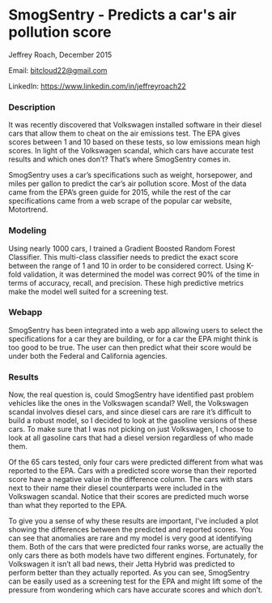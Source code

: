 # SmogSentry - Predicts a car's air pollution score

Jeffrey Roach, December 2015

Email: bitcloud22@gmail.com

LinkedIn: https://www.linkedin.com/in/jeffreyroach22

### Description
It was recently discovered that Volkswagen installed software in their diesel cars that allow them to cheat on the air emissions test. The EPA gives scores between 1 and 10 based on these tests, so low emissions mean high scores. In light of the Volkswagen scandal, which cars have accurate test results and which ones don’t? That’s where SmogSentry comes in.

SmogSentry uses a car’s specifications such as weight, horsepower, and miles per gallon to predict the car’s air pollution score. 
Most of the data came from the EPA’s green guide for 2015, while the rest of the car specifications came from a web scrape of the popular car website, Motortrend. 

### Modeling
Using nearly 1000 cars, I trained a Gradient Boosted Random Forest Classifier. This multi-class classifier needs to predict the exact score between the range of 1 and 10 in order to be considered correct. Using K-fold validation, it was determined the model was correct 90% of the time in terms of accuracy, recall, and precision. These high predictive metrics make the model well suited for a screening test.

### Webapp
SmogSentry has been integrated into a web app allowing users to select the specifications for a car they are building, or for a car the EPA might think is too good to be true.
The user can then predict what their score would be under both the Federal and California agencies.

### Results
Now, the real question is, could SmogSentry have identified past problem vehicles like the ones in the Volkswagen scandal?
Well, the Volkswagen scandal involves diesel cars, and since diesel cars are rare it’s difficult to build a robust model, so I decided to look at the gasoline versions of these cars. To make sure that I was not picking on just Volkswagen, I choose to look at all gasoline cars that had a diesel version regardless of who made them.

Of the 65 cars tested, only four cars were predicted different from what was reported to the EPA. Cars with a predicted score worse than their reported score have a negative value in the difference column. The cars with stars next to their name their diesel counterparts were included in the Volkswagen scandal. Notice that their scores are predicted much worse than what they reported to the EPA.

 To give you a sense of why these results are important, I’ve included a plot showing the differences between the predicted and reported scores. You can see that anomalies are rare and my model is very good at identifying them. Both of the cars that were predicted four ranks worse, are actually the only cars there as both models have two different engines. Fortunately, for Volkswagen it isn’t all bad news, their Jetta Hybrid was predicted to perform better than they actually reported.
As you can see, SmogSentry can be easily used as a screening test for the EPA and might lift some of the pressure from wondering which cars have accurate scores and which don’t.

